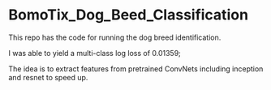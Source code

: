 # BomoTix_Dog_Beed_Classification

This repo has the code for running the dog breed identification.

I was able to yield a multi-class log loss of 0.01359;

The idea is to extract features from pretrained ConvNets including inception and resnet to speed up. 
